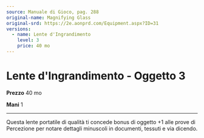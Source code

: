 ```yaml
---
source: Manuale di Gioco, pag. 288
original-name: Magnifying Glass
original-srd: https://2e.aonprd.com/Equipment.aspx?ID=31
versions:
  - name: Lente d'Ingrandimento
    level: 3
    price: 40 mo
---
```


# Lente d'Ingrandimento - Oggetto 3

**Prezzo** 40 mo

**Mani** 1

---

Questa lente portatile di qualità ti concede bonus di oggetto +1 alle prove di
Percezione per notare dettagli minuscoli in documenti, tessuti e via dicendo.
